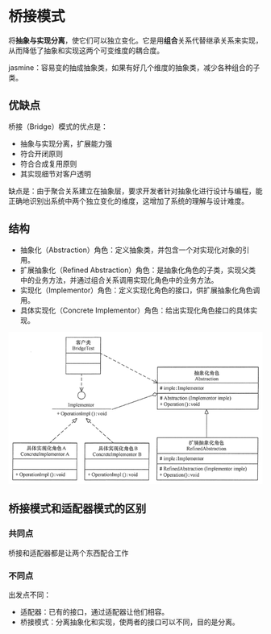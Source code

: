 # 桥接模式

将**抽象与实现分离**，使它们可以独立变化。它是用**组合**关系代替继承关系来实现，从而降低了抽象和实现这两个可变维度的耦合度。

jasmine：容易变的抽成抽象类，如果有好几个维度的抽象类，减少各种组合的子类。

## 优缺点

桥接（Bridge）模式的优点是：
* 抽象与实现分离，扩展能力强
* 符合开闭原则
* 符合合成复用原则
* 其实现细节对客户透明

缺点是：由于聚合关系建立在抽象层，要求开发者针对抽象化进行设计与编程，能正确地识别出系统中两个独立变化的维度，这增加了系统的理解与设计难度。

## 结构

* 抽象化（Abstraction）角色：定义抽象类，并包含一个对实现化对象的引用。
* 扩展抽象化（Refined Abstraction）角色：是抽象化角色的子类，实现父类中的业务方法，并通过组合关系调用实现化角色中的业务方法。
* 实现化（Implementor）角色：定义实现化角色的接口，供扩展抽象化角色调用。
* 具体实现化（Concrete Implementor）角色：给出实现化角色接口的具体实现。

![桥接模式](./images/桥接模式.png "桥接模式")

## 桥接模式和适配器模式的区别

### 共同点

桥接和适配器都是让两个东西配合工作

### 不同点

出发点不同：

* 适配器：已有的接口，通过适配器让他们相容。
* 桥接模式：分离抽象化和实现，使两者的接口可以不同，目的是分离。

